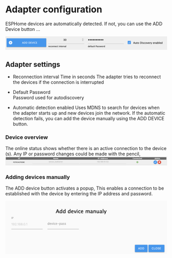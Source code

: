 # Adapter configuration

ESPHome devices are automatically detected. If not, you can use the ADD Device button ...

![Basic configuration](./img/basicSettings.png)

## Adapter settings
* Reconnection interval
  Time in seconds The adapter tries to reconnect the devices if the connection is interrupted

* Default Password  
  Password used for autodiscovery

* Automatic detection enabled
  Uses MDNS to search for devices when the adapter starts up and new devices join the network.
  If the automatic detection fails, you can add the device manually using the ADD DEVICE button.

### Device overview
The online status shows whether there is an active connection to the device (s).
Any IP or password changes could be made with the pencil,
![Basic configuration](./img/deviceTable.png)

### Adding devices manually
The ADD device button activates a popup,
This enables a connection to be established with the device by entering the IP address and password.

![Basic configuration](./img/addDevice.png)